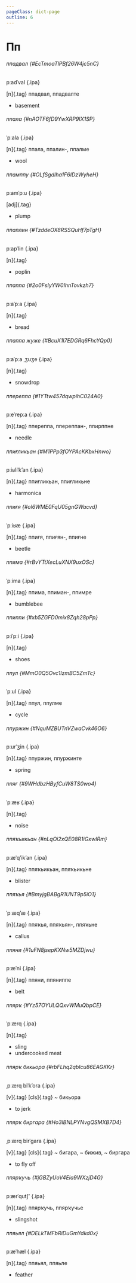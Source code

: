 ```yaml
---
pageClass: dict-page
outline: 6
---
```


# Пп

<div class='word'>

<div class='title'>

###### ппадвал {#EcTmoaTlPBf26W4jc5nC}

pːadˈval {.ipa}

</div>

[n]{.tag} ппадвал, ппадвалте

- basement

</div>

<div class='word'>

<div class='title'>

###### ппала {#nAOTF6fD9YwXRP9IX1SP}

ˈpːala {.ipa}

</div>

[n]{.tag} ппала, ппалин-, ппалме

- wool

</div>

<div class='word'>

<div class='title'>

###### ппамппу {#OLfSgdIha1F6IDzWyheH}

pːamˈpːu {.ipa}

</div>

[adj]{.tag}

- plump

</div>

<div class='word'>

<div class='title'>

###### ппаплин {#TzddeOX8RSSQuHf7pTgH}

pːapˈlin {.ipa}

</div>

[n]{.tag}

- poplin

</div>

<div class='word'>

<div class='title'>

###### ппаппа {#2o0FsIyYW0IhnTovkzh7}

pːaˈpːa {.ipa}

</div>

[n]{.tag}

- bread

</div>

<div class='word'>

<div class='title'>

###### ппаппа жуже {#BcuX1l7EDGRq6FhcYQp0}

pːaˈpːa ˌʒuʒe {.ipa}

</div>

[n]{.tag}

- snowdrop

</div>

<div class='word'>

<div class='title'>

###### ппереппа {#1YTtw457dqwpihC024A0}

pːeˈrepːa {.ipa}

</div>

[n]{.tag} ппереппа, ппереппан-, ппирппне

- needle

</div>

<div class='word'>

<div class='title'>

###### ппиғликьан {#M1PPp3fOYPAcKKbxHnwo}

pːiʁliˈkʼan {.ipa}

</div>

[n]{.tag} ппиғликьан, ппиғликьне

- harmonica

</div>

<div class='word'>

<div class='title'>

###### ппиғя {#ol6WME0FqU05gnGWacvd}

ˈpːiʁæ {.ipa}

</div>

[n]{.tag} ппиғя, ппиғян-, ппиғне

- beetle

</div>

<div class='word'>

<div class='title'>

###### ппима {#rBvYTtXecLuXNX9uxOSc}

ˈpːima {.ipa}

</div>

[n]{.tag} ппима, ппиман-, ппимре

- bumblebee

</div>

<div class='word'>

<div class='title'>

###### ппиппи {#xb5ZGFD0mix8Zqh28pPp}

pːiˈpːi {.ipa}

</div>

[n]{.tag}

- shoes

</div>

<div class='word'>

<div class='title'>

###### ппул {#MmO0Q5Ovc1lzmBC5ZmTc}

ˈpːul {.ipa}

</div>

[n]{.tag} ппул, ппулме

- cycle

</div>

<div class='word'>

<div class='title'>

###### ппуржин {#NquMZBUTnVZwaCvk46O6}

pːurˈʒin {.ipa}

</div>

[n]{.tag} ппуржин, ппуржинте

- spring

</div>

<div class='word'>

<div class='title'>

###### ппяғ {#9WHdbzHByfCuW8TS0wo4}

ˈpːæʁ {.ipa}

</div>

[n]{.tag}

- noise

</div>

<div class='word'>

<div class='title'>

###### ппяҡьикьан {#nLqOi2xQE08R1iGxwIRm}

pːæˈqʼikʼan {.ipa}

</div>

[n]{.tag} ппяҡьикьан, ппяҡьикьне

- blister

</div>

<div class='word'>

<div class='title'>

###### ппяҡья {#BmyjgBABgR1UNT9p5iO1}

ˈpːæqʼæ {.ipa}

</div>

[n]{.tag} ппяҡья, ппяҡьян-, ппяҡьне

- callus

</div>

<div class='word'>

<div class='title'>

###### ппяни {#1uFN8jsepKXNw5MZDjwu}

pːæˈni {.ipa}

</div>

[n]{.tag} ппяни, ппяниппе

- belt

</div>

<div class='word'>

<div class='title'>

###### ппярҡ {#Yz57OYULQQxvWMuQbpCE}

ˈpːærq {.ipa}

</div>

[n]{.tag}

- sling
- undercooked meat

</div>

<div class='word'>

<div class='title'>

###### ппярҡ бикьора {#rbFLhq2qbIcu86EAGKKr}

ˌpːærq biˈkʼora {.ipa}

</div>

[v]{.tag} [cls]{.tag} ~ бикьора

- to jerk

</div>

<div class='word'>

<div class='title'>

###### ппярҡ биргара {#Ho3lBNLPYNvgQSMXB7D4}

ˌpːærq birˈgara {.ipa}

</div>

[v]{.tag} [cls]{.tag} ~ бигара, ~ бижив, ~ биргара

- to fly off

</div>

<div class='word'>

<div class='title'>

###### ппярҡучь {#jGBZyUoV4Eia9WXzjD4G}

pːærˈqutʃʼ {.ipa}

</div>

[n]{.tag} ппярҡучь, ппярҡучье

- slingshot

</div>

<div class='word'>

<div class='title'>

###### ппяьял {#DELkTMFbRiDuGmYdkd0x}

pːæˈhæl {.ipa}

</div>

[n]{.tag} ппяьял, ппяьле

- feather

</div>

